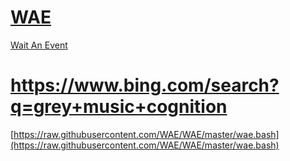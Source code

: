 # [WAE](https://github.com/WAE/WAE)

[Wait An Event](https://WAE.github.io/WAE) 

# https://www.bing.com/search?q=grey+music+cognition

[https://raw.githubusercontent.com/WAE/WAE/master/wae.bash](https://raw.githubusercontent.com/WAE/WAE/master/wae.bash)

<!-- EOM -->

